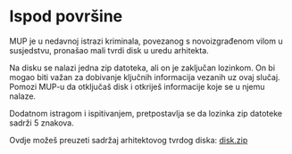 # Ispod površine
MUP je u nedavnoj istrazi kriminala, povezanog s novoizgrađenom vilom u susjedstvu, pronašao mali tvrdi disk u uredu arhitekta.

Na disku se nalazi jedna zip datoteka, ali on je zaključan lozinkom. On bi mogao biti važan za dobivanje ključnih informacija vezanih uz ovaj slučaj. Pomozi MUP-u da otključaš disk i otkriješ informacije koje se u njemu nalaze.

Dodatnom istragom i ispitivanjem, pretpostavlja se da lozinka zip datoteke sadrži 5 znakova.

Ovdje možeš preuzeti sadržaj arhitektovog tvrdog diska: [disk.zip](https://github.com/fnovak22/ctf-zavrsni/blob/main/Zadaci/Forenzika/Ispod%20povrsine/Datoteke/disk.zip)
